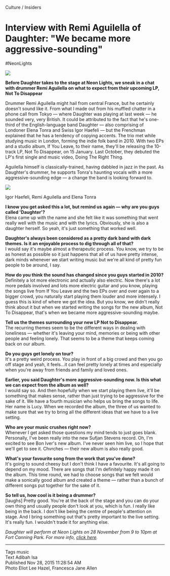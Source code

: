 Culture / Insiders

# Interview with Remi Aguilella of Daughter: "We became more aggressive-sounding"

\#NeonLights

<img src="/Images/Francesca Jane Allen/Daughter-1-CreditFrancescaAllen.jpg">

**Before Daughter takes to the stage at Neon Lights, we sneak in a chat with drummer Remi Aguilella on what to expect from their upcoming LP, Not To Disappear**

Drummer Remi Aguilella might hail from central France, but he certainly doesn't sound like it. From what I made out from his muffled chatter in a phone call from Tokyo — where Daughter was playing at last week — he sounded very, very British. It could be attributed to the fact that he's one-third of the English-language band Daughter — also comprising of Londoner Elena Tonra and Swiss Igor Haefeli — but the Frenchman explained that he has a tendency of copying accents. The trio met while studying music in London, forming the indie folk band in 2010. With two EPs and a studio album, If You Leave, to their name, they'll be releasing the 10-track LP, Not To Disappear, on 15 January. Last October, they debuted the LP's first single and music video, Doing The Right Thing.

Aguilella himself is classically-trained, having dabbled in jazz in the past. As Daughter's drummer, he supports Tonra's haunting vocals with a more aggressive-sounding edge — a change the band is looking forward to.

<img src="/Images/Eliot Lee Hazel/daughter_albumphoto1-1.jpeg">

Igor Haefeli, Remi Aguilella and Elena Tonra

**I know you get asked this a lot, but remind us again — why are you guys called 'Daughter'?** \
Elena came up with the name and she felt like it was something that went really well with the music and with the lyrics. Obviously, she is also a daughter herself. So yeah, it's just something that worked well.

**Daughter's always been considered as a pretty dark band with dark themes. Is it an enjoyable process to dig through all of that?** \
I would say it's maybe almost a therapeutic process. You know, we try to be as honest as possible so it just happens that all of us have pretty intense, dark minds whenever we start writing music but we're all kind of pretty fun people to be around, I say.

**How do you think the sound has changed since you guys started in 2010?** \
Definitely a lot more electronic and actually also electric. Now there's a lot more pedals involved and lots more electric guitar and you know, playing the songs live from If You Leave and the two EPs over and over again to a bigger crowd, you naturally start playing them louder and more intensely. I guess this is kind of where we got the idea. But you know, we didn't really think about it but when we started writing the songs for the new album, Not To Disappear, that's when we became more aggressive-sounding maybe.

**Tell us the themes surrounding your new LP Not to Disappear.**\
The recurring themes seem to be the different ways in dealing with loneliness — whether it's leaving your mind, memories or being with other people and feeling lonely. That seems to be a theme that keeps coming back on our album.

**Do you guys get lonely on tour?** \
It's a pretty weird process. You play in front of a big crowd and then you go off stage and yeah, it feels...it can feel pretty lonely at times and especially when you're away from friends and family and loved ones.

**Earlier, you said Daughter's more aggressive-sounding now. Is this what we can expect from the album as well?** \
I would say so. And then hopefully when we start playing them live, it'll be something that makes sense, rather than just trying to be aggressive for the sake of it. We have a fourth musician who helps us bring the songs to life. Her name is Lucy. When we recorded the album, the three of us wanted to make sure that we try to bring all the different ideas that we have to a live setting.

**Who are your music crushes right now?** \
Whenever I get asked those questions my mind tends to just goes blank. Personally, I've been really into the new Sufjan Stevens record. Oh, I'm excited to see Bon Iver's new album. I've never seen him live, so I hope that we'll get to see it. Chvrches — their new album is also really good.

**What's your favourite song from the work that you've done?** \
It's going to sound cheesy but I don't think I have a favourite. It's all going to depend on my mood. There are songs that I'm definitely happy made it on the album. This time round, we had to choose songs that we felt would make a sonically good album and created a theme — rather than a bunch of different songs put together for the sake of it.

**So tell us, how cool is it being a drummer?** \
[laughs] Pretty good. You're at the back of the stage and you can do your own thing and usually people don't look at you, which is fun. I really like being in the back. I don't like being the centre of people's attention on stage. And I bring something out that's pretty important to the live setting. It's really fun. I wouldn't trade it for anything else.

*Daughter will perform at Neon Lights on 28 November from 9 to 10pm at Fort Canning Park. For more info, [click here](https://web.archive.org/web/20151127210527/http://www.buro247.sg/culture/music/buro-24-7-singapore-weekly-playlist-27.html).*

---

Tags            music \
Text            Adibah Isa \
Published       Nov 28, 2015 11:28:54 AM \
Photo           Eliot Lee Hazel, Francesca Jane Allen

                                                                                                                                                                 
